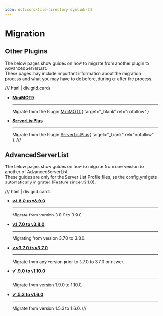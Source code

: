 ```yaml
---
icon: octicons/file-directory-symlink-24
---
```


# Migration

## Other Plugins

The below pages show guides on how to migrate from another plugin to AdvancedServerList.  
These pages may include important information about the migration process and what you may have to do before, during or after the process.

/// html | div.grid.cards
-   [**MiniMOTD**](plugins/minimotd.md)
    
    ----
    
    Migrate from the Plugin [MiniMOTD](https://github.com/jpenilla/MiniMOTD){ target="_blank" rel="nofollow" }

-   [**ServerListPlus**](plugins/serverlistplus.md)
    
    ----
    
    Migrate from the Plugin [ServerListPlus](https://github.com/Minecrell/ServerListPlus){ target="_blank" rel="nofollow" }.
///

## AdvancedServerList

The below pages show guides on how to migrate from one version to another of AdvancedServerList.  
These guides are only for the Server List Profile files, as the config.yml gets automatically migrated (Feature since v3.1.0).

/// html | div.grid.cards
-   [**v3.8.0 to v3.9.0**](versions/v3.8.0-to-v3.9.0.md)
    
    ----
    
    Migrate from version 3.8.0 to 3.9.0.

-   [**v3.7.0 to v3.8.0**](versions/v3.7.0-to-v3.8.0.md)

    ----
    
    Migrating from version 3.7.0 to 3.8.0.

-   [**< v3.7.0 to v3.7.0**](versions/pre-v3.7.0-to-v3.7.0.md)
    
    ----
    
    Migrate from any version prior to 3.7.0 to 3.7.0 or newer.

-   [**v1.9.0 to v1.10.0**](versions/v1.9.0-to-v1.10.0.md)
    
    ----
    
    Migrate from version 1.9.0 to 1.10.0.

-   [**v1.5.3 to v1.6.0**](versions/v1.5.3-to-v1.6.0.md)
    
    ----
    
    Migrate from version 1.5.3 to 1.6.0.
///